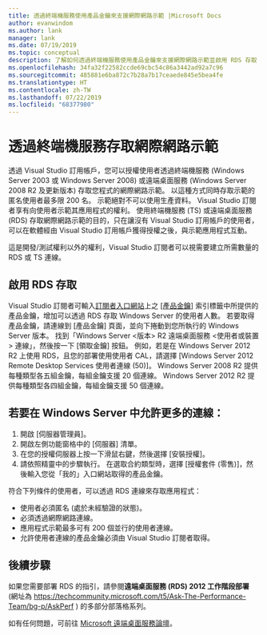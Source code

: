 ```yaml
---
title: 透過終端機服務使用產品金鑰來支援網際網路示範 |Microsoft Docs
author: evanwindom
ms.author: lank
manager: lank
ms.date: 07/19/2019
ms.topic: conceptual
description: 了解如何透過終端機服務使用產品金鑰來支援網際網路示範並啟用 RDS 存取
ms.openlocfilehash: 34fa32f22582ccde69cbc54c86a3442ad92a7c96
ms.sourcegitcommit: 485881e6ba872c7b28a7b17ceaede845e5bea4fe
ms.translationtype: HT
ms.contentlocale: zh-TW
ms.lasthandoff: 07/22/2019
ms.locfileid: "68377980"
---
```

# <a name="internet-demonstrations-via-terminal-services"></a>透過終端機服務存取網際網路示範
透過 Visual Studio 訂用帳戶，您可以授權使用者透過終端機服務 (Windows Server 2003 或 Windows Server 2008) 或遠端桌面服務 (Windows Server 2008 R2 及更新版本) 存取您程式的網際網路示範。 以這種方式同時存取示範的匿名使用者最多限 200 名。 示範絕對不可以使用生產資料。 Visual Studio 訂閱者享有向使用者示範其應用程式的權利。 使用終端機服務 (TS) 或遠端桌面服務 (RDS) 存取網際網路示範的目的，只在讓沒有 Visual Studio 訂用帳戶的使用者，可以在軟體經由 Visual Studio 訂用帳戶獲得授權之後，與示範應用程式互動。

這是開發/測試權利以外的權利，Visual Studio 訂閱者可以視需要建立所需數量的 RDS 或 TS 連線。

## <a name="enabling-rds-access"></a>啟用 RDS 存取
Visual Studio 訂閱者可輸入[訂閱者入口網站](https://my.visualstudio.com?wt.mc_id=o~msft~docs)上之 [[產品金鑰]](https://my.visualstudio.com/productkeys?wt.mc_id=o~msft~docs) 索引標籤中所提供的產品金鑰，增加可以透過 RDS 存取 Windows Server 的使用者人數。 若要取得產品金鑰，請連線到 [產品金鑰] 頁面，並向下捲動到您所執行的 Windows Server 版本。 找到「Windows Server <版本> R2 遠端桌面服務 <使用者或裝置> 連線」，然後按一下 [領取金鑰]  按鈕。 例如，若是在 Windows Server 2012 R2 上使用 RDS，且您的部署使用使用者 CAL，請選擇 [Windows Server 2012 Remote Desktop Services 使用者連線 (50)]。
Windows Server 2008 R2 提供每種類型各五組金鑰，每組金鑰支援 20 個連線。 Windows Server 2012 R2 提供每種類型各四組金鑰，每組金鑰支援 50 個連線。

## <a name="to-enable-additional-connections-in-windows-server"></a>若要在 Windows Server 中允許更多的連線：
1. 開啟 [伺服器管理員]。
2. 開啟左側功能窗格中的 [伺服器] 清單。
3. 在您的授權伺服器上按一下滑鼠右鍵，然後選擇 [安裝授權]。
4. 請依照精靈中的步驟執行。  在選取合約類型時，選擇 [授權套件 (零售)]，然後輸入您從「我的」入口網站取得的產品金鑰。

符合下列條件的使用者，可以透過 RDS 連線來存取應用程式：
- 使用者必須匿名 (處於未經驗證的狀態)。
- 必須透過網際網路連線。
- 應用程式示範最多可有 200 個並行的使用者連線。
- 允許使用者連線的產品金鑰必須由 Visual Studio 訂閱者取得。

## <a name="next-steps"></a>後續步驟
如果您需要部署 RDS 的指引，請參閱**遠端桌面服務 (RDS) 2012 工作階段部署** (網址為 https://techcommunity.microsoft.com/t5/Ask-The-Performance-Team/bg-p/AskPerf ) 的多部分部落格系列。 

如有任何問題，可前往 [Microsoft 遠端桌面服務論壇](https://social.technet.microsoft.com/Forums/windowsserver/home?forum=winserverTS)。

